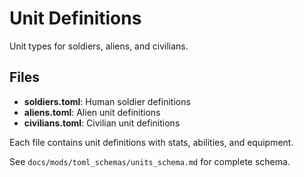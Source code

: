 # Unit Definitions

Unit types for soldiers, aliens, and civilians.

## Files

- **soldiers.toml**: Human soldier definitions
- **aliens.toml**: Alien unit definitions
- **civilians.toml**: Civilian unit definitions

Each file contains unit definitions with stats, abilities, and equipment.

See `docs/mods/toml_schemas/units_schema.md` for complete schema.
